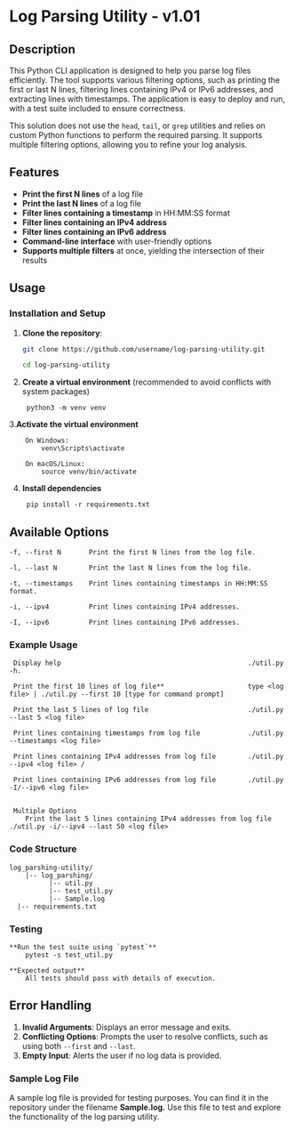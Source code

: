 # Log Parsing Utility - v1.01

## Description

This Python CLI application is designed to help you parse log files efficiently. 
The tool supports various filtering options, such as printing the first or last N lines, filtering lines containing IPv4 or IPv6 addresses, 
and extracting lines with timestamps. The application is easy to deploy and run, with a test suite included to ensure correctness.

This solution does not use the `head`, `tail`, or `grep` utilities and relies on custom Python functions to perform the required parsing. 
It supports multiple filtering options, allowing you to refine your log analysis.

## Features

- **Print the first N lines** of a log file
- **Print the last N lines** of a log file
- **Filter lines containing a timestamp** in HH:MM:SS format
- **Filter lines containing an IPv4 address**
- **Filter lines containing an IPv6 address**
- **Command-line interface** with user-friendly options
- **Supports multiple filters** at once, yielding the intersection of their results

## Usage

### Installation and Setup

1. **Clone the repository**:
   ```bash
   git clone https://github.com/username/log-parsing-utility.git
   
   cd log-parsing-utility

2. **Create a virtual environment** (recommended to avoid conflicts with system packages)

        python3 -m venv venv

3.**Activate the virtual environment**

    	On Windows:
    		venv\Scripts\activate
    	
    	On macOS/Linux:
    		source venv/bin/activate
		
4. **Install dependencies**

	    pip install -r requirements.txt
	
##  Available Options

    -f, --first N       Print the first N lines from the log file.
    
    -l, --last N	    Print the last N lines from the log file.
   
    -t, --timestamps	Print lines containing timestamps in HH:MM:SS format.
    
    -i, --ipv4	        Print lines containing IPv4 addresses.
    
    -I, --ipv6	        Print lines containing IPv6 addresses.


### Example Usage
	
     Display help                                               ./util.py -h.
    
     Print the first 10 lines of log file**                     type <log file> | ./util.py --first 10 [type for command prompt]
     
     Print the last 5 lines of log file                         ./util.py --last 5 <log file>
     
     Print lines containing timestamps from log file            ./util.py --timestamps <log file>
     
     Print lines containing IPv4 addresses from log file        ./util.py --ipv4 <log file> /
     
     Print lines containing IPv6 addresses from log file        ./util.py -I/--ipv6 <log file>
		

     Multiple Options
	    Print the last 5 lines containing IPv4 addresses from log file        ./util.py -i/--ipv4 --last 50 <log file>

###    Code Structure
    log_parshing-utility/
		|-- log_parshing/
			  |-- util.py				     
			  |-- test_util.py		     
			  |-- Sample.log			    
	  |-- requirements.txt		   

### Testing
    **Run the test suite using `pytest`**
        pytest -s test_util.py
            
    **Expected output**
        All tests should pass with details of execution.
	
## Error Handling
1. **Invalid Arguments**: Displays an error message and exits.
2. **Conflicting Options**: Prompts the user to resolve conflicts, such as using both `--first` and `--last`.
3. **Empty Input**: Alerts the user if no log data is provided.


### Sample Log File
A sample log file is provided for testing purposes. You can find it in the repository under the filename **Sample.log.** 
Use this file to test and explore the functionality of the log parsing utility.
